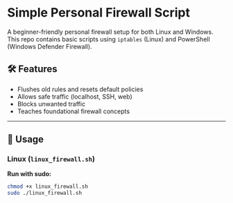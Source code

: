 # Simple Personal Firewall Script

A beginner-friendly personal firewall setup for both Linux and Windows. This repo contains basic scripts using `iptables` (Linux) and PowerShell (Windows Defender Firewall).

## 🛠 Features

- Flushes old rules and resets default policies
- Allows safe traffic (localhost, SSH, web)
- Blocks unwanted traffic
- Teaches foundational firewall concepts

---

## 🔧 Usage

### Linux (`linux_firewall.sh`)

**Run with sudo:**
```bash
chmod +x linux_firewall.sh
sudo ./linux_firewall.sh
